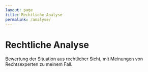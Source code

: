 ```yaml
---
layout: page
title: Rechtliche Analyse
permalink: /analyse/
---
```


# Rechtliche Analyse

Bewertung der Situation aus rechtlicher Sicht, mit Meinungen von Rechtsexperten zu meinem Fall.
